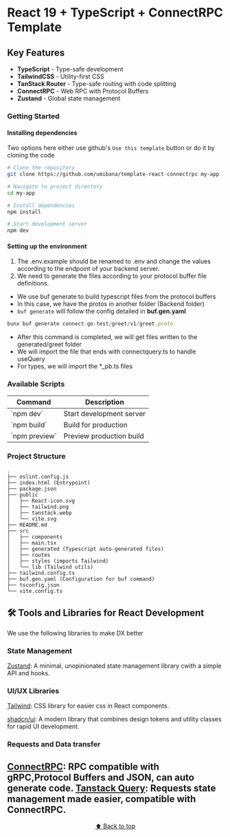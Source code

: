 # React 19 + TypeScript + ConnectRPC Template


## Key Features
- **TypeScript** - Type-safe development 
- **TailwindCSS** - Utility-first CSS 
- **TanStack Router** - Type-safe routing with code splitting
- **ConnectRPC** - Web RPC with Protocol Buffers
- **Zustand** - Global state management


### Getting Started

#### Installing dependencies
Two options here either use github's `Use this template` button or do it by cloning the code

```bash
# Clone the repository
git clone https://github.com/umibana/template-react-connectrpc my-app

# Navigate to project directory
cd my-app

# Install dependencies
npm install

# Start development server
npm dev
```

#### Setting up the environment
1. The .env.example should be renamed to .env and change the values according to the endpoint of your backend server.
2. We need to generate the files according to your protocol buffer file definitions.
  - We use buf generate to build typescript files from the protocol buffers
  - In this case, we have the protos in another folder (Backend folder)
  - ```buf generate``` will follow the config detailed in **buf.gen.yaml**
  ```js
  bunx buf generate connect-go-test/greet/v1/greet.proto  
  ```
  - After this command is completed, we will get files written to the generated/greet folder
  - We will import the file that ends with connectquery.ts to handle useQuery
  - For types, we will import the *_pb.ts files

### Available Scripts

| Command             | Description                |
| ------------------- | -------------------------- |
| \`npm dev\`        | Start development server   |
| \`npm build\`      | Build for production       |
| \`npm preview\`    | Preview production build   |

### Project Structure

```
.
├── eslint.config.js
├── index.html (Entrypoint)
├── package.json
├── public
│   ├── React-icon.svg
│   ├── tailwind.png
│   ├── tanstack.webp
│   └── vite.svg
├── README.md
├── src
│   ├── components
│   ├── main.tsx
│   ├── generated (Typescript auto-generated files)
│   ├── routes
│   ├── styles (imports Tailwind)
│   └── lib (Tailwind utils)
├── tailwind.config.ts
├── buf.gen.yaml (Configuration for buf command)
├── tsconfig.json
└── vite.config.ts
```

## 🛠️ Tools and Libraries for React Development

We use the following libraries to make DX better

### State Management

[Zustand](https://zustand.docs.pmnd.rs/getting-started/introduction): A minimal, unopinionated state management library cwith a simple API and hooks.

### UI/UX Libraries

[Tailwind](https://tailwindcss.com/): CSS library for easier css in React components.

[shadcn/ui](https://ui.shadcn.com): A modern library that combines design tokens and utility classes for rapid UI development.

### Requests and Data transfer
[ConnectRPC](https://connectrpc.com/docs/web/getting-started/): RPC compatible with gRPC,Protocol Buffers and JSON, can auto generate code.
[Tanstack Query](https://tanstack.com/query/latest/docs/framework/react/overview): Requests state management made easier, compatible with ConnectRPC.
---

<div align="center">


[⬆ Back to top](#react-19--typescript--vite-template)

</div>
